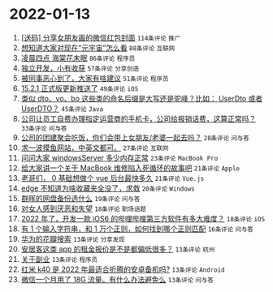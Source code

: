 # 2022-01-13

1. [[送码] 分享女朋友画的微信红包封面](https://www.v2ex.com/t/828046) `114条评论` `推广`
1. [想知道大家对现在“元宇宙”怎么看](https://www.v2ex.com/t/827970) `88条评论` `互联网`
1. [凌晨四点 海棠花未眠](https://www.v2ex.com/t/827935) `86条评论` `程序员`
1. [独立开发，小有收获](https://www.v2ex.com/t/827946) `57条评论` `分享创造`
1. [被同事恶心到了，大家有啥建议](https://www.v2ex.com/t/828054) `51条评论` `程序员`
1. [15.2.1 正式版更新推送了](https://www.v2ex.com/t/827955) `49条评论` `iOS`
1. [类似 dto、vo、bo 这些类的命名后缀是大写还是驼峰？比如： UserDto 或者 UserDTO？](https://www.v2ex.com/t/827939) `45条评论` `Java`
1. [公司让员工自费办理指定运营商的手机卡，公司给报销话费，这算正常吗？](https://www.v2ex.com/t/827967) `33条评论` `问与答`
1. [公司的团建聚会吃饭，你们会带上女朋友/老婆一起去吗？](https://www.v2ex.com/t/827991) `28条评论` `问与答`
1. [求一波摸鱼网站，中英文都可。](https://www.v2ex.com/t/827938) `27条评论` `互联网`
1. [问问大家 windowsServer 多少内存正常](https://www.v2ex.com/t/827941) `23条评论` `MacBook Pro`
1. [给大家讲一个关于 MacBook 维修陷入死循环的故事吧](https://www.v2ex.com/t/827988) `21条评论` `Apple`
1. [老哥们， 0 基础想做个 vue 后台最快多久](https://www.v2ex.com/t/827987) `21条评论` `Vue.js`
1. [edge 不知道为啥收藏夹全没了，求救](https://www.v2ex.com/t/827986) `20条评论` `Windows`
1. [群晖的网盘备份选什么](https://www.v2ex.com/t/827964) `19条评论` `问与答`
1. [对女人感到厌恶和失望](https://www.v2ex.com/t/828085) `18条评论` `职场话题`
1. [2022 年了，开发一款 iOS6 的哔哩哔哩第三方软件有多大难度？](https://www.v2ex.com/t/827966) `18条评论` `iOS`
1. [有 1 个输入字符串，和 1 万个正则，如何找到哪个正则匹配](https://www.v2ex.com/t/828016) `16条评论` `问与答`
1. [华为的花瓣搜索](https://www.v2ex.com/t/828056) `13条评论` `分享发现`
1. [安居客这类 app 的租金报价是不是都偏低很多？](https://www.v2ex.com/t/828047) `13条评论` `杭州`
1. [关于副业](https://www.v2ex.com/t/828037) `13条评论` `程序员`
1. [红米 k40 是 2022 年最适合折腾的安卓备机吗?](https://www.v2ex.com/t/828017) `13条评论` `Android`
1. [微信一个月用了 18G 流量。有什么办法避免么](https://www.v2ex.com/t/827982) `13条评论` `问与答`
